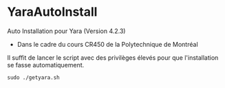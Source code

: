 # YaraAutoInstall
Auto Installation pour Yara (Version 4.2.3)
- Dans le cadre du cours CR450 de la Polytechnique de Montréal

Il suffit de lancer le script avec des privilèges élevés pour que l'installation se fasse automatiquement.

```
sudo ./getyara.sh
```
